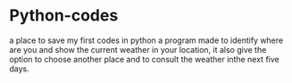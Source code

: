 # Python-codes
a place to save my first codes in python 
a program made to identify where are you and show the current weather in your location, it also give the option to choose 
another place and to consult the weather inthe next five days. 
